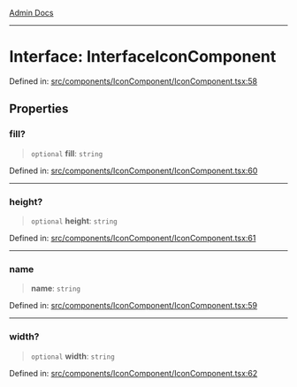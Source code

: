 [Admin Docs](/)

***

# Interface: InterfaceIconComponent

Defined in: [src/components/IconComponent/IconComponent.tsx:58](https://github.com/PalisadoesFoundation/talawa-admin/blob/main/src/components/IconComponent/IconComponent.tsx#L58)

## Properties

### fill?

> `optional` **fill**: `string`

Defined in: [src/components/IconComponent/IconComponent.tsx:60](https://github.com/PalisadoesFoundation/talawa-admin/blob/main/src/components/IconComponent/IconComponent.tsx#L60)

***

### height?

> `optional` **height**: `string`

Defined in: [src/components/IconComponent/IconComponent.tsx:61](https://github.com/PalisadoesFoundation/talawa-admin/blob/main/src/components/IconComponent/IconComponent.tsx#L61)

***

### name

> **name**: `string`

Defined in: [src/components/IconComponent/IconComponent.tsx:59](https://github.com/PalisadoesFoundation/talawa-admin/blob/main/src/components/IconComponent/IconComponent.tsx#L59)

***

### width?

> `optional` **width**: `string`

Defined in: [src/components/IconComponent/IconComponent.tsx:62](https://github.com/PalisadoesFoundation/talawa-admin/blob/main/src/components/IconComponent/IconComponent.tsx#L62)
